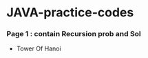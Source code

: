 # JAVA-practice-codes

<h3> Page 1 : contain Recursion prob and Sol</h3>
<ul>
  <li> Tower Of Hanoi</li>
</ul>
